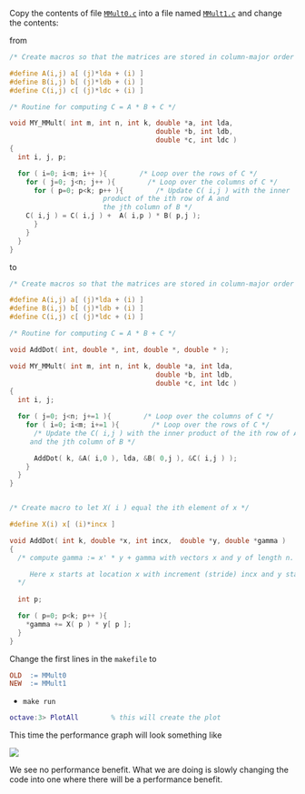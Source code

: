 Copy the contents of file [`MMult0.c`](../blob/master/src/MMult0.c) into a file named [`MMult1.c`](../blob/master/src/MMult1.c) and change the contents:

from
```c
/* Create macros so that the matrices are stored in column-major order */

#define A(i,j) a[ (j)*lda + (i) ]
#define B(i,j) b[ (j)*ldb + (i) ]
#define C(i,j) c[ (j)*ldc + (i) ]

/* Routine for computing C = A * B + C */

void MY_MMult( int m, int n, int k, double *a, int lda, 
                                    double *b, int ldb,
                                    double *c, int ldc )
{
  int i, j, p;

  for ( i=0; i<m; i++ ){        /* Loop over the rows of C */
    for ( j=0; j<n; j++ ){        /* Loop over the columns of C */
      for ( p=0; p<k; p++ ){        /* Update C( i,j ) with the inner
				       product of the ith row of A and
				       the jth column of B */
	C( i,j ) = C( i,j ) +  A( i,p ) * B( p,j );
      }
    }
  }
}
```
to
```c
/* Create macros so that the matrices are stored in column-major order */

#define A(i,j) a[ (j)*lda + (i) ]
#define B(i,j) b[ (j)*ldb + (i) ]
#define C(i,j) c[ (j)*ldc + (i) ]

/* Routine for computing C = A * B + C */

void AddDot( int, double *, int, double *, double * );

void MY_MMult( int m, int n, int k, double *a, int lda, 
                                    double *b, int ldb,
                                    double *c, int ldc )
{
  int i, j;

  for ( j=0; j<n; j+=1 ){        /* Loop over the columns of C */
    for ( i=0; i<m; i+=1 ){        /* Loop over the rows of C */
      /* Update the C( i,j ) with the inner product of the ith row of A
	 and the jth column of B */

      AddDot( k, &A( i,0 ), lda, &B( 0,j ), &C( i,j ) );
    }
  }
}


/* Create macro to let X( i ) equal the ith element of x */

#define X(i) x[ (i)*incx ]

void AddDot( int k, double *x, int incx,  double *y, double *gamma )
{
  /* compute gamma := x' * y + gamma with vectors x and y of length n.

     Here x starts at location x with increment (stride) incx and y starts at location y and has (implicit) stride of 1.
  */
 
  int p;

  for ( p=0; p<k; p++ ){
    *gamma += X( p ) * y[ p ];     
  }
}
```


Change the first lines in the `makefile` to
```makefile
OLD  := MMult0
NEW  := MMult1
```

 * `make run`
```matlab
octave:3> PlotAll        % this will create the plot
```

This time the performance graph will look something like

![](../raw/master/figures/compare_MMult0_MMult1.png)

We see no performance benefit.  What we are doing is slowly changing the code into one where there will be a performance benefit.
